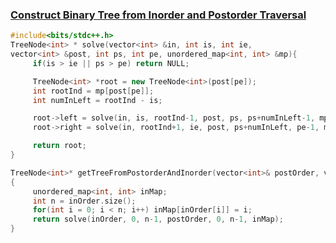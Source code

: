 ### [Construct Binary Tree from Inorder and Postorder Traversal](https://www.codingninjas.com/studio/problems/construct-binary-tree-from-inorder-and-postorder-traversal_8230837?challengeSlug=striver-sde-challenge&leftPanelTab=0)

```cpp
#include<bits/stdc++.h>
TreeNode<int> * solve(vector<int> &in, int is, int ie, 
vector<int> &post, int ps, int pe, unordered_map<int, int> &mp){
     if(is > ie || ps > pe) return NULL;

     TreeNode<int> *root = new TreeNode<int>(post[pe]);
     int rootInd = mp[post[pe]];
     int numInLeft = rootInd - is;

     root->left = solve(in, is, rootInd-1, post, ps, ps+numInLeft-1, mp);
     root->right = solve(in, rootInd+1, ie, post, ps+numInLeft, pe-1, mp);

     return root;
}

TreeNode<int>* getTreeFromPostorderAndInorder(vector<int>& postOrder, vector<int>& inOrder) 
{
     unordered_map<int, int> inMap;
     int n = inOrder.size();
     for(int i = 0; i < n; i++) inMap[inOrder[i]] = i;
     return solve(inOrder, 0, n-1, postOrder, 0, n-1, inMap);
}

```